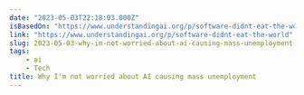 ```yaml
---
date: "2023-05-03T22:18:03.000Z"
isBasedOn: "https://www.understandingai.org/p/software-didnt-eat-the-world"
link: "https://www.understandingai.org/p/software-didnt-eat-the-world"
slug: 2023-05-03-why-im-not-worried-about-ai-causing-mass-unemployment
tags:
    - ai
    - Tech
title: Why I'm not worried about AI causing mass unemployment
---
```

